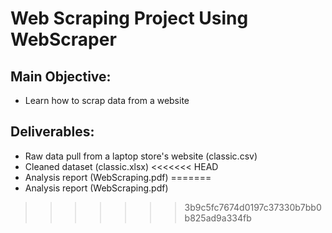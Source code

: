 # Web Scraping Project Using WebScraper

## Main Objective:
- Learn how to scrap data from a website  

## Deliverables: 
- Raw data pull from a laptop store's website (classic.csv)
- Cleaned dataset (classic.xlsx)
<<<<<<< HEAD
- Analysis report (WebScraping.pdf) 
=======
- Analysis report (WebScraping.pdf)  
>>>>>>> 3b9c5fc7674d0197c37330b7bb0b825ad9a334fb
